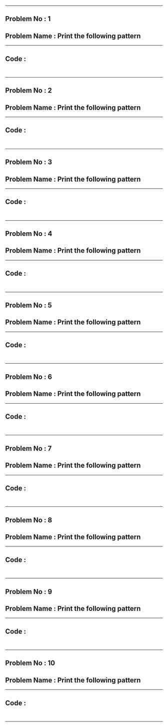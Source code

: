 
----------  

## **Problem No : 1**  

## **Problem Name : Print the following pattern**  

----------  

## **Code :**  
```C++
 
```  

----------  

## **Problem No : 2**  

## **Problem Name : Print the following pattern**  

----------  

## **Code :**  
```C++
 
```  

----------  

## **Problem No : 3**  

## **Problem Name : Print the following pattern**  

----------  

## **Code :**  
```C++
 
```  

----------  

## **Problem No : 4**  

## **Problem Name : Print the following pattern**  

----------  

## **Code :**  
```C++
 
```  

----------  

## **Problem No : 5**  

## **Problem Name : Print the following pattern**  

----------  

## **Code :**  
```C++
 
```  

----------  

## **Problem No : 6**  

## **Problem Name : Print the following pattern**  

----------  

## **Code :**  
```C++
 
```  

----------  

## **Problem No : 7**  

## **Problem Name : Print the following pattern**  

----------  

## **Code :**  
```C++
 
```  

----------  

## **Problem No : 8**  

## **Problem Name : Print the following pattern**  

----------  

## **Code :**  
```C++
 
```  

----------  

## **Problem No : 9**  

## **Problem Name : Print the following pattern**  

----------  

## **Code :**  
```C++
 
```  

----------  

## **Problem No : 10**  

## **Problem Name : Print the following pattern**  

----------  

## **Code :**  
```C++
 
```  

----------  

